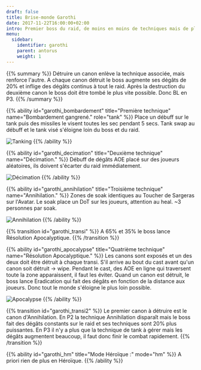 ```yaml
---
draft: false
title: Brise-monde Garothi
date: 2017-11-22T16:00:00+02:00
intro: Premier boss du raid, de moins en moins de techniques mais de plus en plus de dégâts.
menu:
  sidebar:
    identifier: garothi
    parent: antorus
    weight: 1
---
```


{{% summary %}}
Détruire un canon enlève la technique associée, mais renforce l'autre.
A chaque canon détruit le boss augmente ses dégâts de 20% et inflige des dégâts continus à tout le raid.
Après la destruction du deuxième canon le boss doit être tombé le plus vite possible. Donc BL en P3.
{{% /summary %}}

{{% ability
  id="garothi_bombardement"
  title="Première technique"
  name="Bombardement gangrené."
  role="tank"
%}}
Place un débuff sur le tank puis des missiles le visent toutes les sec pendant 5 secs.
Tank swap au débuff et le tank visé s'éloigne loin du boss et du raid.

![Tanking](/img/antorus/garothi/garothi_bombard.jpg)
{{% /ability %}}

{{% ability
  id="garothi_decimation"
  title="Deuxième technique"
  name="Décimation."
%}}
Débuff de dégâts AOE placé sur des joueurs aléatoires, ils doivent s'écarter du raid immédiatement.

![Décimation](/img/antorus/garothi/garothi_decimation.jpg)
{{% /ability %}}

{{% ability
  id="garothi_annihilation"
  title="Troisième technique"
  name="Annihilation."
%}}
Zones de soak identiques au Toucher de Sargeras sur l'Avatar.
Le soak place un DoT sur les joueurs, attention au heal.
~3 personnes par soak.

![Annihilation](/img/antorus/garothi/garothi_annihilation.jpg)
{{% /ability %}}

{{% transition id="garothi_transi" %}}
A 65% et 35% le boss lance Résolution Apocalyptique.
{{% /transition %}}

{{% ability
  id="garothi_apocalypse"
  title="Quatrième technique"
  name="Résolution Apocalyptique."
%}}
Les canons sont exposés et un des deux doit être détruit à chaque transi.
S'il arrive au bout du cast avant qu'un canon soit détruit -> wipe.
Pendant le cast, des AOE en ligne qui traversent toute la zone apparaissent, il faut les éviter.
Quand un canon est détruit, le boss lance Eradication qui fait des dégâts en fonction de la distance aux joueurs. Donc tout le monde s'éloigne le plus loin possible.

![Apocalypse](/img/antorus/garothi/garothi_apocalypse.jpg)
{{% /ability %}}

{{% transition id="garothi_transi2" %}}
Le premier canon à détruire est le canon d'Annihilation.
En P2 la technique Annihilation disparaît mais le boss fait des dégâts constants sur le raid et ses techniques sont 20% plus puissantes.
En P3 il n'y a plus que la technique de tank à gérer mais les dégâts augmentent beaucoup, il faut donc finir le combat rapidement.
{{% /transition %}}


{{% ability
  id="garothi_hm"
  title="Mode Héroïque :"
  mode="hm"
%}}
A priori rien de plus en Héroïque.
{{% /ability %}}
